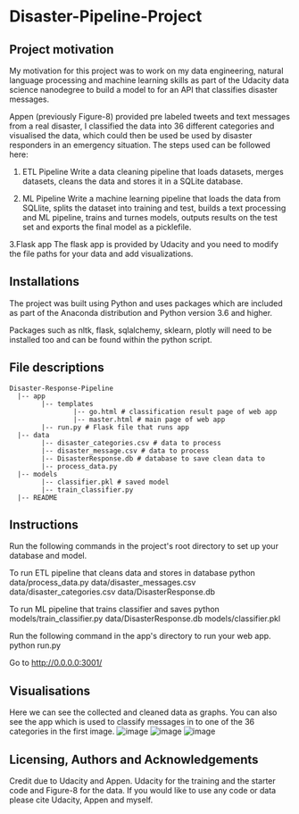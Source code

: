 # Disaster-Pipeline-Project

## Project motivation
My motivation for this project was to work on my data engineering, natural language processing and machine learning skills as part of the Udacity data science nanodegree to build a model to for an API that classifies disaster messages.

Appen (previously Figure-8) provided pre labeled tweets and text messages from a real disaster, I classified the data into 36 different categories and visualised the data, which could then be used be used by disaster responders in an emergency situation. The steps used can be followed here:

1. ETL Pipeline
Write a data cleaning pipeline that loads datasets, merges datasets, cleans the data and stores it in a SQLite database.

2. ML Pipeline
Write a machine learning pipeline that loads the data from SQLlite, splits the dataset into training and test, builds a text processing and ML pipeline, trains and turnes models, outputs results on the test set and exports the final model as a picklefile.

3.Flask app
The flask app is provided by Udacity and you need to modify the file paths for your data and add visualizations. 

## Installations
The project was built using Python and uses packages which are included as part of the Anaconda distribution and Python version 3.6 and higher.

Packages such as nltk, flask, sqlalchemy, sklearn, plotly will need to be installed too and can be found within the python script.  


## File descriptions
    Disaster-Response-Pipeline
      |-- app
            |-- templates
                    |-- go.html # classification result page of web app
                    |-- master.html # main page of web app
            |-- run.py # Flask file that runs app
      |-- data
            |-- disaster_categories.csv # data to process
            |-- disaster_message.csv # data to process 
            |-- DisasterResponse.db # database to save clean data to
            |-- process_data.py
      |-- models
            |-- classifier.pkl # saved model
            |-- train_classifier.py
      |-- README

## Instructions
Run the following commands in the project's root directory to set up your database and model.

To run ETL pipeline that cleans data and stores in database python data/process_data.py data/disaster_messages.csv data/disaster_categories.csv data/DisasterResponse.db

To run ML pipeline that trains classifier and saves python models/train_classifier.py data/DisasterResponse.db models/classifier.pkl

Run the following command in the app's directory to run your web app. python run.py

Go to http://0.0.0.0:3001/

## Visualisations
Here we can see the collected and cleaned data as graphs. You can also see the app which is used to classify messages in to one of the 36 categories in the first image. 
![image](https://user-images.githubusercontent.com/107194172/184644907-31009d29-1228-423f-b13d-d4c09d396bb4.png)
![image](https://user-images.githubusercontent.com/107194172/184644953-896f6a3d-d9b6-446c-af92-17201f6a3f46.png)
![image](https://user-images.githubusercontent.com/107194172/184644983-1c3e928b-8fe4-4329-a8d5-8ededebe9c63.png)




## Licensing, Authors and Acknowledgements
Credit due to Udacity and Appen. Udacity for the training and the starter code and Figure-8 for the data. If you would like to use any code or data please cite Udacity, Appen and myself.
